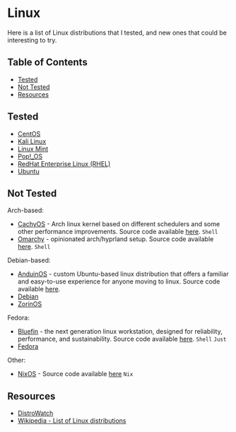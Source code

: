 # Linux <!-- omit in toc -->

Here is a list of Linux distributions that I tested, and new ones that could be interesting to try.

## Table of Contents <!-- omit in toc -->

- [Tested](#tested)
- [Not Tested](#not-tested)
- [Resources](#resources)

## Tested

- [CentOS](https://www.centos.org)
- [Kali Linux](https://www.kali.org)
- [Linux Mint](https://linuxmint.com)
- [Pop!_OS](https://system76.com/pop)
- [RedHat Enterprise Linux (RHEL)](https://www.redhat.com)
- [Ubuntu](https://ubuntu.com)

## Not Tested

Arch-based:

- [CachyOS](https://cachyos.org) - Arch linux kernel based on different schedulers and some other performance improvements. Source code available [here](https://github.com/CachyOS/linux-cachyos). `Shell`
- [Omarchy](https://omarchy.org) - opinionated arch/hyprland setup. Source code available [here](https://github.com/basecamp/omarchy). `Shell`

Debian-based:

- [AnduinOS](https://www.anduinos.com) - custom Ubuntu-based linux distribution that offers a familiar and easy-to-use experience for anyone moving to linux. Source code available [here](https://github.com/Anduin2017/AnduinOS/).
- [Debian](https://www.debian.org)
- [ZorinOS](https://zorin.com)

Fedora:

- [Bluefin](https://projectbluefin.io) - the next generation linux workstation, designed for reliability, performance, and sustainability. Source code available [here](https://github.com/ublue-os/bluefin). `Shell` `Just`
- [Fedora](https://fedoraproject.org)

Other:

- [NixOS](https://nixos.org) - Source code available [here](https://github.com/NixOS/nixpkgs) `Nix`

## Resources

- [DistroWatch](https://distrowatch.com)
- [Wikipedia - List of Linux distributions](https://en.wikipedia.org/wiki/List_of_Linux_distributions)
